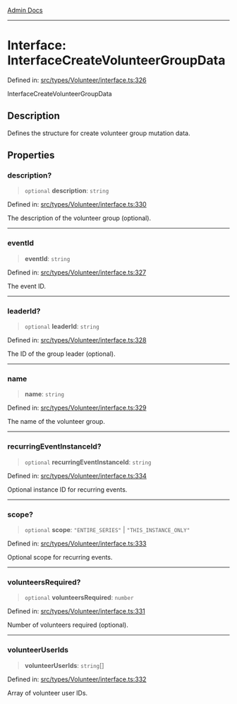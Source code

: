 [Admin Docs](/)

***

# Interface: InterfaceCreateVolunteerGroupData

Defined in: [src/types/Volunteer/interface.ts:326](https://github.com/PalisadoesFoundation/talawa-admin/blob/main/src/types/Volunteer/interface.ts#L326)

InterfaceCreateVolunteerGroupData

## Description

Defines the structure for create volunteer group mutation data.

## Properties

### description?

> `optional` **description**: `string`

Defined in: [src/types/Volunteer/interface.ts:330](https://github.com/PalisadoesFoundation/talawa-admin/blob/main/src/types/Volunteer/interface.ts#L330)

The description of the volunteer group (optional).

***

### eventId

> **eventId**: `string`

Defined in: [src/types/Volunteer/interface.ts:327](https://github.com/PalisadoesFoundation/talawa-admin/blob/main/src/types/Volunteer/interface.ts#L327)

The event ID.

***

### leaderId?

> `optional` **leaderId**: `string`

Defined in: [src/types/Volunteer/interface.ts:328](https://github.com/PalisadoesFoundation/talawa-admin/blob/main/src/types/Volunteer/interface.ts#L328)

The ID of the group leader (optional).

***

### name

> **name**: `string`

Defined in: [src/types/Volunteer/interface.ts:329](https://github.com/PalisadoesFoundation/talawa-admin/blob/main/src/types/Volunteer/interface.ts#L329)

The name of the volunteer group.

***

### recurringEventInstanceId?

> `optional` **recurringEventInstanceId**: `string`

Defined in: [src/types/Volunteer/interface.ts:334](https://github.com/PalisadoesFoundation/talawa-admin/blob/main/src/types/Volunteer/interface.ts#L334)

Optional instance ID for recurring events.

***

### scope?

> `optional` **scope**: `"ENTIRE_SERIES"` \| `"THIS_INSTANCE_ONLY"`

Defined in: [src/types/Volunteer/interface.ts:333](https://github.com/PalisadoesFoundation/talawa-admin/blob/main/src/types/Volunteer/interface.ts#L333)

Optional scope for recurring events.

***

### volunteersRequired?

> `optional` **volunteersRequired**: `number`

Defined in: [src/types/Volunteer/interface.ts:331](https://github.com/PalisadoesFoundation/talawa-admin/blob/main/src/types/Volunteer/interface.ts#L331)

Number of volunteers required (optional).

***

### volunteerUserIds

> **volunteerUserIds**: `string`[]

Defined in: [src/types/Volunteer/interface.ts:332](https://github.com/PalisadoesFoundation/talawa-admin/blob/main/src/types/Volunteer/interface.ts#L332)

Array of volunteer user IDs.
